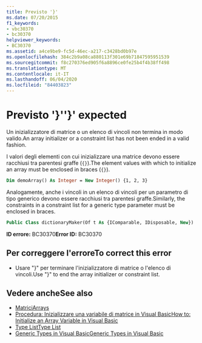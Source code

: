 ```yaml
---
title: Previsto '}'
ms.date: 07/20/2015
f1_keywords:
- vbc30370
- bc30370
helpviewer_keywords:
- BC30370
ms.assetid: a4ce9be9-fc5d-46ec-a217-c3428bd0b97e
ms.openlocfilehash: 384c2b9a08ca880113f301e69b71847595951539
ms.sourcegitcommit: f8c270376ed905f6a8896ce0fe25b4f4b38ff498
ms.translationtype: MT
ms.contentlocale: it-IT
ms.lasthandoff: 06/04/2020
ms.locfileid: "84403823"
---
```

# <a name="-expected"></a><span data-ttu-id="6584f-102">Previsto '}'</span><span class="sxs-lookup"><span data-stu-id="6584f-102">'}' expected</span></span>
<span data-ttu-id="6584f-103">Un inizializzatore di matrice o un elenco di vincoli non termina in modo valido.</span><span class="sxs-lookup"><span data-stu-id="6584f-103">An array initializer or a constraint list has not been ended in a valid fashion.</span></span>

<span data-ttu-id="6584f-104">I valori degli elementi con cui inizializzare una matrice devono essere racchiusi tra parentesi graffe (`{}`).</span><span class="sxs-lookup"><span data-stu-id="6584f-104">The element values with which to initialize an array must be enclosed in braces (`{}`).</span></span>

```vb
Dim demoArray() As Integer = New Integer() {1, 2, 3}
```

<span data-ttu-id="6584f-105">Analogamente, anche i vincoli in un elenco di vincoli per un parametro di tipo generico devono essere racchiusi tra parentesi graffe.</span><span class="sxs-lookup"><span data-stu-id="6584f-105">Similarly, the constraints in a constraint list for a generic type parameter must be enclosed in braces.</span></span>

```vb
Public Class dictionaryMaker(Of t As {IComparable, IDisposable, New})
```

<span data-ttu-id="6584f-106">**ID errore:** BC30370</span><span class="sxs-lookup"><span data-stu-id="6584f-106">**Error ID:** BC30370</span></span>

## <a name="to-correct-this-error"></a><span data-ttu-id="6584f-107">Per correggere l'errore</span><span class="sxs-lookup"><span data-stu-id="6584f-107">To correct this error</span></span>

- <span data-ttu-id="6584f-108">Usare "}" per terminare l'inizializzatore di matrice o l'elenco di vincoli.</span><span class="sxs-lookup"><span data-stu-id="6584f-108">Use "}" to end the array initializer or constraint list.</span></span>

## <a name="see-also"></a><span data-ttu-id="6584f-109">Vedere anche</span><span class="sxs-lookup"><span data-stu-id="6584f-109">See also</span></span>

- [<span data-ttu-id="6584f-110">Matrici</span><span class="sxs-lookup"><span data-stu-id="6584f-110">Arrays</span></span>](../programming-guide/language-features/arrays/index.md)
- [<span data-ttu-id="6584f-111">Procedura: Inizializzare una variabile di matrice in Visual Basic</span><span class="sxs-lookup"><span data-stu-id="6584f-111">How to: Initialize an Array Variable in Visual Basic</span></span>](../programming-guide/language-features/arrays/how-to-initialize-an-array-variable.md)
- [<span data-ttu-id="6584f-112">Type List</span><span class="sxs-lookup"><span data-stu-id="6584f-112">Type List</span></span>](../language-reference/statements/type-list.md)
- [<span data-ttu-id="6584f-113">Generic Types in Visual Basic</span><span class="sxs-lookup"><span data-stu-id="6584f-113">Generic Types in Visual Basic</span></span>](../programming-guide/language-features/data-types/generic-types.md)
